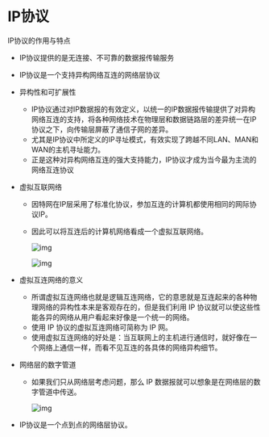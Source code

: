 # IP协议

IP协议的作用与特点

- IP协议提供的是无连接、不可靠的数据报传输服务

- IP协议是一个支持异构网络互连的网络层协议

- 异构性和可扩展性

  - IP协议通过对IP数据报的有效定义，以统一的IP数据报传输提供了对异构网络互连的支持，将各种网络技术在物理层和数据链路层的差异统一在IP协议之下，向传输层屏蔽了通信子网的差异。
  - 尤其是IP协议中所定义的IP寻址模式，有效实现了跨越不同LAN、MAN和WAN的主机寻址能力。
  - 正是这种对异构网络互连的强大支持能力，IP协议才成为当今最为主流的网络互连协议

- 虚拟互联网络

  - 因特网在IP层采用了标准化协议，参加互连的计算机都使用相同的网际协议IP。

  - 因此可以将互连后的计算机网络看成一个虚拟互联网络。

    

    ![img](https://cdn.jsdelivr.net/gh/ZanderZhao/img20/file/20200115191427.png)

    ![img](https://cdn.jsdelivr.net/gh/ZanderZhao/img20/file/20200115191428.png)

- 虚拟互连网络的意义

  - 所谓虚拟互连网络也就是逻辑互连网络，它的意思就是互连起来的各种物理网络的异构性本来是客观存在的，但是我们利用 IP 协议就可以使这些性能各异的网络从用户看起来好像是一个统一的网络。
  - 使用 IP 协议的虚拟互连网络可简称为 IP 网。
  - 使用虚拟互连网络的好处是：当互联网上的主机进行通信时，就好像在一个网络上通信一样，而看不见互连的各具体的网络异构细节。

- 网络层的数字管道

  - 如果我们只从网络层考虑问题，那么 IP 数据报就可以想象是在网络层的数字管道中传送。

    

    ![img](https://cdn.jsdelivr.net/gh/ZanderZhao/img20/file/20200115191429.png)

- IP协议是一个点到点的网络层协议。
